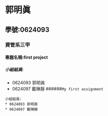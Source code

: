 # 郭明眞
## 學號:0624093
### 資管系三甲
#### 專題名稱:first project
##### 小組組員:
* 0624093 郭明眞
* 0624097 戴琳靜
######` My first assignment `
  
```
小組組員:
* 0624093 郭明眞
* 0624097 戴琳靜
```

